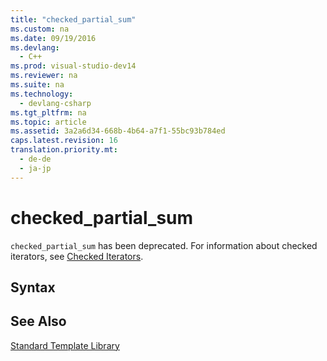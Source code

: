 ```yaml
---
title: "checked_partial_sum"
ms.custom: na
ms.date: 09/19/2016
ms.devlang: 
  - C++
ms.prod: visual-studio-dev14
ms.reviewer: na
ms.suite: na
ms.technology: 
  - devlang-csharp
ms.tgt_pltfrm: na
ms.topic: article
ms.assetid: 3a2a6d34-668b-4b64-a7f1-55bc93b784ed
caps.latest.revision: 16
translation.priority.mt: 
  - de-de
  - ja-jp
---
```

# checked_partial_sum
`checked_partial_sum` has been deprecated. For information about checked iterators, see [Checked Iterators](../vs140/Checked-Iterators.md).  
  
## Syntax  
  
## See Also  
 [Standard Template Library](../vs140/Standard-Template-Library.md)